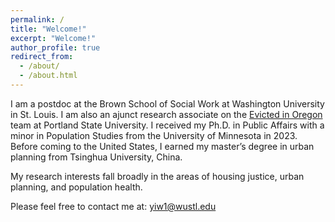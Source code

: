```yaml
---
permalink: /
title: "Welcome!"
excerpt: "Welcome!"
author_profile: true
redirect_from: 
  - /about/
  - /about.html
---
```


I am a postdoc at the Brown School of Social Work at Washington University in St. Louis. I am also an ajunct research associate on the [Evicted in Oregon](https://www.evictedinoregon.com) team at Portland State University. I received my Ph.D. in Public Affairs with a minor in Population Studies from the University of Minnesota in 2023. Before coming to the United States, I earned my master’s degree in urban planning from Tsinghua University, China.

My research interests fall broadly in the areas of housing justice, urban planning, and population health.

Please feel free to contact me at: yiw1@wustl.edu

